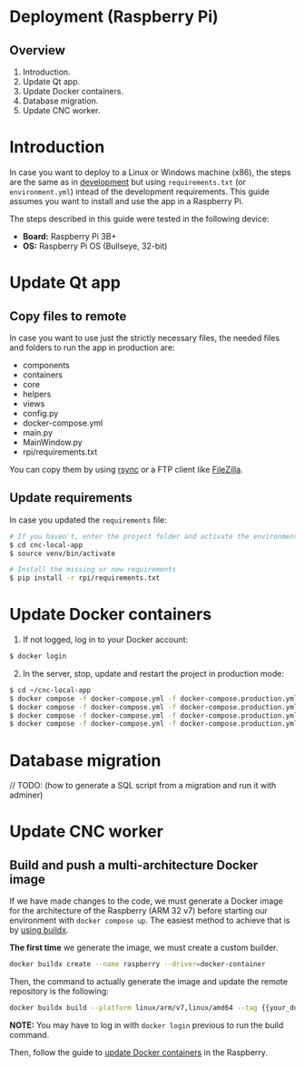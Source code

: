 # Deployment (Raspberry Pi)

## Overview

1. Introduction.
1. Update Qt app.
1. Update Docker containers.
1. Database migration.
1. Update CNC worker.

# Introduction

In case you want to deploy to a Linux or Windows machine (x86), the steps are the same as in [development](./development.md) but using `requirements.txt` (or `environment.yml`) intead of the development requirements. This guide assumes you want to install and use the app in a Raspberry Pi.

The steps described in this guide were tested in the following device:
- **Board:** Raspberry Pi 3B+
- **OS:** Raspberry Pi OS (Bullseye, 32-bit)

# Update Qt app

## Copy files to remote

In case you want to use just the strictly necessary files, the needed files and folders to run the app in production are:

- components
- containers
- core
- helpers
- views
- config.py
- docker-compose.yml
- main.py
- MainWindow.py
- rpi/requirements.txt

You can copy them by using [rsync](https://www.raspberrypi.com/documentation/computers/remote-access.html#using-rsync) or a FTP client like [FileZilla](https://docs.digitalocean.com/products/droplets/how-to/transfer-files/).

## Update requirements

In case you updated the `requirements` file:

```bash
# If you haven't, enter the project folder and activate the environment
$ cd cnc-local-app
$ source venv/bin/activate

# Install the missing or new requirements
$ pip install -r rpi/requirements.txt
```

# Update Docker containers

1. If not logged, log in to your Docker account:
```bash
$ docker login
```

2. In the server, stop, update and restart the project in production mode:

```bash
$ cd ~/cnc-local-app
$ docker compose -f docker-compose.yml -f docker-compose.production.yml stop
$ docker compose -f docker-compose.yml -f docker-compose.production.yml rm -f
$ docker compose -f docker-compose.yml -f docker-compose.production.yml pull
$ docker compose -f docker-compose.yml -f docker-compose.production.yml up -d
```

# Database migration

// TODO: (how to generate a SQL script from a migration and run it with adminer)

# Update CNC worker

## Build and push a multi-architecture Docker image

If we have made changes to the code, we must generate a Docker image for the architecture of the Raspberry (ARM 32 v7) before starting our environment with `docker compose up`. The easiest method to achieve that is by [using buildx](https://docs.docker.com/build/building/multi-platform/#multiple-native-nodes).

**The first time** we generate the image, we must create a custom builder.

```bash
docker buildx create --name raspberry --driver=docker-container
```

Then, the command to actually generate the image and update the remote repository is the following:

```bash
docker buildx build --platform linux/arm/v7,linux/amd64 --tag {{your_dockerhub_user}}/cnc-worker:latest --builder=raspberry --target production --file core/Dockerfile.worker --push core
```

**NOTE:** You may have to log in with `docker login` previous to run the build command.

Then, follow the guide to [update Docker containers](#update-docker-containers) in the Raspberry.
